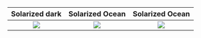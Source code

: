 Solarized dark             |  Solarized Ocean          |  Solarized Ocean
:-------------------------:|:-------------------------:|:-------------------------:
![](https://...Dark.png)   | ![](https://...Ocean.png) |  ![](https://...Ocean.png)
